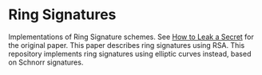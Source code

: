 # Ring Signatures

Implementations of Ring Signature schemes.
See [How to Leak a Secret](https://people.csail.mit.edu/rivest/pubs/RST01.pdf) for the original paper.
This paper describes ring signatures using RSA.
This repository implements ring signatures using elliptic curves instead, based on Schnorr signatures.
